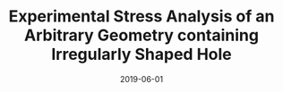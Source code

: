 ---
title: "Experimental Stress Analysis of an Arbitrary Geometry containing Irregularly Shaped Hole"
collection: publications
permalink: /publication/2019-ESA-Complex-Geometry
date: 2019-06-01
venue: 'Strain'
paperurl: '/files/pdf/research/ESA-Complex-Geometry.pdf'
link: 'https://onlinelibrary.wiley.com/doi/abs/10.1111/str.12306'
citation: 'Kalayciogli, B., Alshaya, A., Rowlands, R. 2019. &quot;Experimental Stress Analysis of an Arbitrary Geometry containing Irregularly Shaped Hole.&quot; <i>Strain</i> 55(3): e12306.'
---